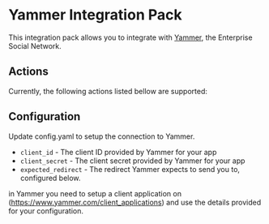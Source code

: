 # Yammer Integration Pack

This integration pack allows you to integrate with
[Yammer](http://yammer.com/),
the Enterprise Social Network.

## Actions

Currently, the following actions listed bellow are supported:


## Configuration

Update config.yaml to setup the connection to Yammer.

* `client_id` - The client ID provided by Yammer for your app
* `client_secret` - The client secret provided by Yammer for your app
* `expected_redirect` - The redirect Yammer expects to send you to, configured below.

in Yammer you need to setup a client application on (https://www.yammer.com/client_applications) and use the details provided for your configuration.